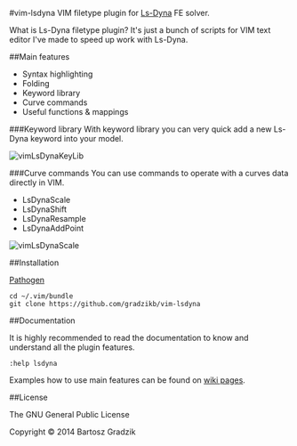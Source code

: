 #vim-lsdyna
VIM filetype plugin for [Ls-Dyna](http://www.lstc.com) FE solver.

What is Ls-Dyna filetype plugin? It's just a bunch of scripts for VIM text editor I've made to speed up work with Ls-Dyna.

##Main features
- Syntax highlighting
- Folding
- Keyword library
- Curve commands
- Useful functions & mappings

###Keyword library
With keyword library you can very quick add a new Ls-Dyna keyword into your model.

![vimLsDynaKeyLib](https://raw.github.com/wiki/gradzikb/vim-lsdyna/screenshots/vimLsDynaKeyLib.gif)

###Curve commands
You can use commands to operate with a curves data directly in VIM.
- LsDynaScale
- LsDynaShift
- LsDynaResample
- LsDynaAddPoint

![vimLsDynaScale](https://raw.github.com/wiki/gradzikb/vim-lsdyna/screenshots/vimLsDynaScale.gif)

##Installation

[Pathogen](https://github.com/tpope/vim-pathogen)

```
cd ~/.vim/bundle
git clone https://github.com/gradzikb/vim-lsdyna
```

##Documentation

It is highly recommended to read the documentation to know and understand all the plugin features.

`:help lsdyna`

Examples how to use main features can be found on [wiki pages](https://github.com/gradzikb/vim-lsdyna/wiki).

##License

The GNU General Public License

Copyright &copy; 2014 Bartosz Gradzik
